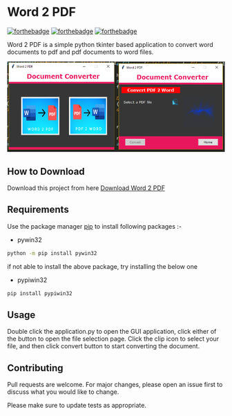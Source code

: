 # Word 2 PDF

[![forthebadge](https://forthebadge.com/images/badges/built-with-love.svg)](https://forthebadge.com)
[![forthebadge](https://forthebadge.com/images/badges/built-with-swag.svg)](https://forthebadge.com)
[![forthebadge](https://forthebadge.com/images/badges/made-with-python.svg)](https://forthebadge.com)

Word 2 PDF is a simple python tkinter based application to convert word documents to pdf
and pdf documents to word files.

![Alt text](app.png?raw=true "Word 2 PDF")

## How to Download

Download this project from here [Download Word 2 PDF](https://downgit.github.io/#/home?url=https://github.com/pyGuru123/Tkinter-Applications/tree/master/Instagram%20Batch%20post%20downloader)

## Requirements

Use the package manager [pip](https://pip.pypa.io/en/stable/) to install following packages :-
* pywin32


```bash
python -m pip install pywin32
```

if not able to install the above package, try installing the below one
* pypiwin32

```bash
pip install pypiwin32
```

## Usage

Double click the application.py to open the GUI application, click either of the button to open the
file selection page. Click the clip icon to select your file, and then click convert button to start
converting the document.

## Contributing

Pull requests are welcome. For major changes, please open an issue first to discuss what you would like to change.

Please make sure to update tests as appropriate.
